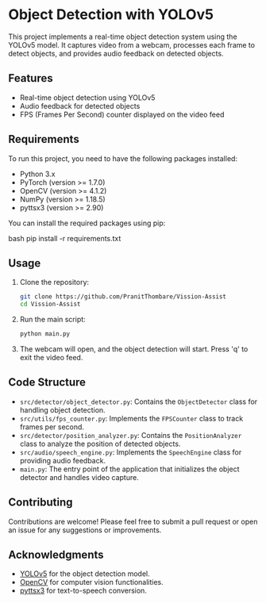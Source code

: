 # Object Detection with YOLOv5

This project implements a real-time object detection system using the YOLOv5 model. It captures video from a webcam, processes each frame to detect objects, and provides audio feedback on detected objects.

## Features

- Real-time object detection using YOLOv5
- Audio feedback for detected objects
- FPS (Frames Per Second) counter displayed on the video feed

## Requirements

To run this project, you need to have the following packages installed:

- Python 3.x
- PyTorch (version >= 1.7.0)
- OpenCV (version >= 4.1.2)
- NumPy (version >= 1.18.5)
- pyttsx3 (version >= 2.90)

You can install the required packages using pip:

bash
pip install -r requirements.txt


## Usage

1. Clone the repository:

   ```bash
   git clone https://github.com/PranitThombare/Vission-Assist
   cd Vission-Assist
   ```

2. Run the main script:

   ```bash
   python main.py
   ```

3. The webcam will open, and the object detection will start. Press 'q' to exit the video feed.

## Code Structure

- `src/detector/object_detector.py`: Contains the `ObjectDetector` class for handling object detection.
- `src/utils/fps_counter.py`: Implements the `FPSCounter` class to track frames per second.
- `src/detector/position_analyzer.py`: Contains the `PositionAnalyzer` class to analyze the position of detected objects.
- `src/audio/speech_engine.py`: Implements the `SpeechEngine` class for providing audio feedback.
- `main.py`: The entry point of the application that initializes the object detector and handles video capture.

## Contributing

Contributions are welcome! Please feel free to submit a pull request or open an issue for any suggestions or improvements.



## Acknowledgments

- [YOLOv5](https://github.com/ultralytics/yolov5) for the object detection model.
- [OpenCV](https://opencv.org/) for computer vision functionalities.
- [pyttsx3](https://pypi.org/project/pyttsx3/) for text-to-speech conversion.
